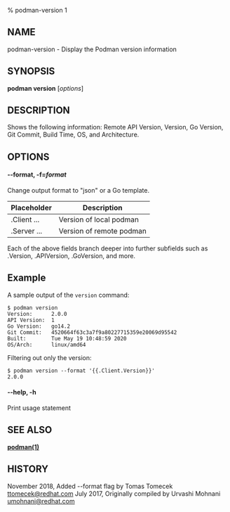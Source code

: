 % podman-version 1

## NAME

podman\-version - Display the Podman version information

## SYNOPSIS

**podman version** [*options*]

## DESCRIPTION

Shows the following information: Remote API Version, Version, Go Version, Git Commit, Build Time,
OS, and Architecture.

## OPTIONS

#### **--format**, **-f**=_format_

Change output format to "json" or a Go template.

| **Placeholder** | **Description**          |
| --------------- | ------------------------ |
| .Client ...     | Version of local podman  |
| .Server ...     | Version of remote podman |

Each of the above fields branch deeper into further subfields
such as .Version, .APIVersion, .GoVersion, and more.

## Example

A sample output of the `version` command:

```
$ podman version
Version:      2.0.0
API Version:  1
Go Version:   go14.2
Git Commit:   4520664f63c3a7f9a80227715359e20069d95542
Built:        Tue May 19 10:48:59 2020
OS/Arch:      linux/amd64
```

Filtering out only the version:

```
$ podman version --format '{{.Client.Version}}'
2.0.0
```

#### **--help**, **-h**

Print usage statement

## SEE ALSO

**[podman(1)](podman.md)**

## HISTORY

November 2018, Added --format flag by Tomas Tomecek <ttomecek@redhat.com>
July 2017, Originally compiled by Urvashi Mohnani <umohnani@redhat.com>
